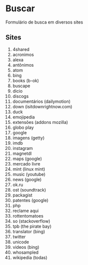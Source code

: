 # Buscar
Formulário de busca em diversos sites

## Sites
1. 4shared
1. acronimos
1. alexa
1. antônimos
1. atom
1. bing
1. books (b-ok)
1. buscape
1. dicio
1. discogs
1. documentários (dailymotion)
1. down (isitdownrightnow.com)
1. duck
1. emojipedia
1. extensões (addons mozilla)
1. globo play
1. google
1. imagens (getty)
1. imdb
1. instagram
1. magnetdl
1. maps (google)
1. mercado livre
1. mint (linux mint)
1. music (youtube)
1. news (google)
1. ok.ru
1. ost (soundtrack)
1. packagist
1. patentes (google)
1. php
1. reclame aqui
1. rottentomatoes
1. so (stackoverflow)
1. tpb (the pirate bay)
1. translator (bing)
1. twitter
1. unicode
1. videos (bing)
1. whosampled
1. wikipedia (todas)
